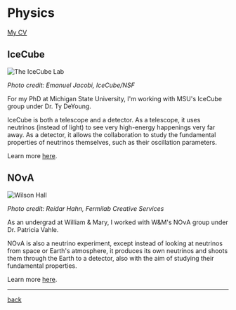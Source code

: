 # Physics

[My CV](https://drive.google.com/file/d/1ndvQ-TsbUX2X6WE4dJqKqG0fCQ8KFDAM/view?usp=sharing)

## IceCube

![The IceCube Lab](https://icecube.wisc.edu/wp-content/uploads/galleries/Landscapes/gal_Landscapes_icl_moonlight_RGB.jpg)

*Photo credit: Emanuel Jacobi, IceCube/NSF*

For my PhD at Michigan State University, I'm working with MSU's IceCube group under Dr. Ty DeYoung.

IceCube is both a telescope and a detector. As a telescope, it uses neutrinos (instead of light) to see very high-energy happenings very far away. As a detector, it allows the collaboration to study the fundamental properties of neutrinos themselves, such as their oscillation parameters.

Learn more [here](https://icecube.wisc.edu/).

## NOνA

![Wilson Hall](https://mod.fnal.gov/mod/stillphotos/2013/0100/13-0146-02D.jpg)

*Photo credit: Reidar Hahn, Fermilab Creative Services*

As an undergrad at William & Mary, I worked with W&M's NOνA group under Dr. Patricia Vahle.

NOνA is also a neutrino experiment, except instead of looking at neutrinos from space or Earth's atmosphere, it produces its own neutrinos and shoots them through the Earth to a detector, also with the aim of studying their fundamental properties.

Learn more [here](https://novaexperiment.fnal.gov/).

---

[back](./index.md)
